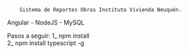 		Sistema de Reportes Obras Instituto Vivienda Neuquén.
	

Angular - NodeJS  - MySQL

Pasos a seguir:
1_ npm install	
2_ npm install typescript -g
